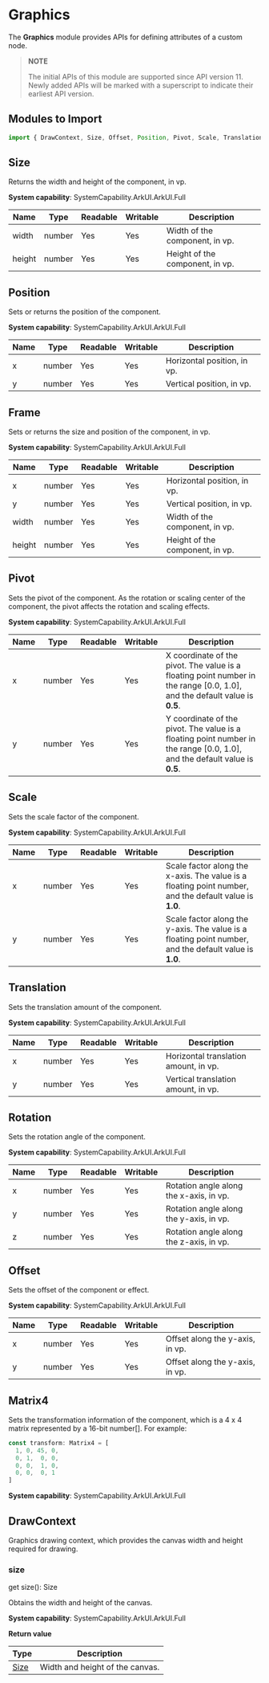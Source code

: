 # Graphics

The **Graphics** module provides APIs for defining attributes of a custom node.

> **NOTE**
>
> The initial APIs of this module are supported since API version 11. Newly added APIs will be marked with a superscript to indicate their earliest API version.

## Modules to Import

```ts
import { DrawContext, Size, Offset, Position, Pivot, Scale, Translation, Matrix4, Rotation, Frame } from "@ohos.arkui.node";
```

## Size

Returns the width and height of the component, in vp.

**System capability**: SystemCapability.ArkUI.ArkUI.Full

| Name  | Type  | Readable| Writable| Description                  |
| ------ | ------ | ---- | ---- | ---------------------- |
| width  | number | Yes  | Yes  | Width of the component, in vp.|
| height | number | Yes  | Yes  | Height of the component, in vp.|

## Position

Sets or returns the position of the component.

**System capability**: SystemCapability.ArkUI.ArkUI.Full

| Name| Type  | Readable| Writable| Description                    |
| ---- | ------ | ---- | ---- | ------------------------ |
| x    | number | Yes  | Yes  | Horizontal position, in vp.|
| y    | number | Yes  | Yes  | Vertical position, in vp.|

## Frame

Sets or returns the size and position of the component, in vp.

**System capability**: SystemCapability.ArkUI.ArkUI.Full

| Name  | Type  | Readable| Writable| Description                    |
| ------ | ------ | ---- | ---- | ------------------------ |
| x      | number | Yes  | Yes  | Horizontal position, in vp.|
| y      | number | Yes  | Yes  | Vertical position, in vp.|
| width  | number | Yes  | Yes  | Width of the component, in vp.  |
| height | number | Yes  | Yes  | Height of the component, in vp.  |

## Pivot

Sets the pivot of the component. As the rotation or scaling center of the component, the pivot affects the rotation and scaling effects.

**System capability**: SystemCapability.ArkUI.ArkUI.Full

| Name| Type  | Readable| Writable| Description                                                        |
| ---- | ------ | ---- | ---- | ------------------------------------------------------------ |
| x    | number | Yes  | Yes  | X coordinate of the pivot. The value is a floating point number in the range [0.0, 1.0], and the default value is **0.5**.|
| y    | number | Yes  | Yes  | Y coordinate of the pivot. The value is a floating point number in the range [0.0, 1.0], and the default value is **0.5**.|

## Scale

Sets the scale factor of the component.

**System capability**: SystemCapability.ArkUI.ArkUI.Full

| Name| Type  | Readable| Writable| Description                                        |
| ---- | ------ | ---- | ---- | -------------------------------------------- |
| x    | number | Yes  | Yes  | Scale factor along the x-axis. The value is a floating point number, and the default value is **1.0**.|
| y    | number | Yes  | Yes  | Scale factor along the y-axis. The value is a floating point number, and the default value is **1.0**.|

## Translation

Sets the translation amount of the component.

**System capability**: SystemCapability.ArkUI.ArkUI.Full

| Name| Type  | Readable| Writable| Description                        |
| ---- | ------ | ---- | ---- | ---------------------------- |
| x    | number | Yes  | Yes  | Horizontal translation amount, in vp.|
| y    | number | Yes  | Yes  | Vertical translation amount, in vp.|

## Rotation

Sets the rotation angle of the component.

**System capability**: SystemCapability.ArkUI.ArkUI.Full

| Name| Type  | Readable| Writable| Description                          |
| ---- | ------ | ---- | ---- | ------------------------------ |
| x    | number | Yes  | Yes  | Rotation angle along the x-axis, in vp.|
| y    | number | Yes  | Yes  | Rotation angle along the y-axis, in vp.|
| z    | number | Yes  | Yes  | Rotation angle along the z-axis, in vp.|

## Offset

Sets the offset of the component or effect.

**System capability**: SystemCapability.ArkUI.ArkUI.Full

| Name| Type  | Readable| Writable| Description                        |
| ---- | ------ | ---- | ---- | ---------------------------- |
| x    | number | Yes  | Yes  | Offset along the y-axis, in vp.|
| y    | number | Yes  | Yes  | Offset along the y-axis, in vp.|

## Matrix4

Sets the transformation information of the component, which is a 4 x 4 matrix represented by a 16-bit number[]. For example:
```ts
const transform: Matrix4 = [
  1, 0, 45, 0,
  0, 1,  0, 0,
  0, 0,  1, 0,
  0, 0,  0, 1
]
```

**System capability**: SystemCapability.ArkUI.ArkUI.Full

## DrawContext

Graphics drawing context, which provides the canvas width and height required for drawing.

### size

get size(): Size

Obtains the width and height of the canvas.

**System capability**: SystemCapability.ArkUI.ArkUI.Full

**Return value**

| Type         | Description            |
| ------------- | ---------------- |
| [Size](#size) | Width and height of the canvas.|
